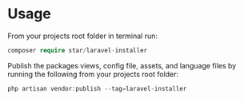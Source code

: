 # Usage

From your projects root folder in terminal run:

```php
composer require star/laravel-installer
```

Publish the packages views, config file, assets, and language files by running the following from your projects root folder:

```php
php artisan vendor:publish --tag=laravel-installer
```
